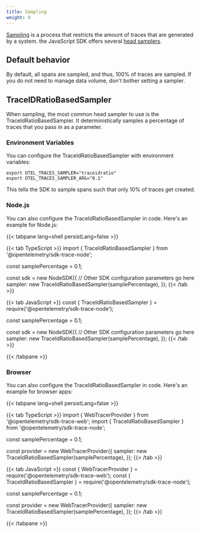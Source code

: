 ```yaml
---
title: Sampling
weight: 9
---
```


[Sampling](/docs/concepts/sampling/) is a process that restricts the amount of
traces that are generated by a system. the JavaScript SDK offers several
[head samplers](/docs/concepts/sampling#head-sampling).

## Default behavior

By default, all spans are sampled, and thus, 100% of traces are sampled. If you
do not need to manage data volume, don't bother setting a sampler.

## TraceIDRatioBasedSampler

When sampling, the most common head sampler to use is the
TraceIdRatioBasedSampler. It deterministically samples a percentage of traces
that you pass in as a parameter.

### Environment Variables

You can configure the TraceIdRatioBasedSampler with environment variables:

```shell
export OTEL_TRACES_SAMPLER="traceidratio"
export OTEL_TRACES_SAMPLER_ARG="0.1"
```

This tells the SDK to sample spans such that only 10% of traces get created.

### Node.js

You can also configure the TraceIdRatioBasedSampler in code. Here's an example
for Node.js:

<!-- prettier-ignore-start -->
{{< tabpane lang=shell persistLang=false >}}

{{< tab TypeScript >}}
import { TraceIdRatioBasedSampler } from '@opentelemetry/sdk-trace-node';

const samplePercentage = 0.1;

const sdk = new NodeSDK({
  // Other SDK configuration parameters go here
  sampler: new TraceIdRatioBasedSampler(samplePercentage),
});
{{< /tab >}}

{{< tab JavaScript >}}
const { TraceIdRatioBasedSampler } = require('@opentelemetry/sdk-trace-node');

const samplePercentage = 0.1;

const sdk = new NodeSDK({
  // Other SDK configuration parameters go here
  sampler: new TraceIdRatioBasedSampler(samplePercentage),
});
{{< /tab >}}

{{< /tabpane >}}
<!-- prettier-ignore-end -->

### Browser

You can also configure the TraceIdRatioBasedSampler in code. Here's an example
for browser apps:

<!-- prettier-ignore-start -->
{{< tabpane lang=shell persistLang=false >}}

{{< tab TypeScript >}}
import { WebTracerProvider } from '@opentelemetry/sdk-trace-web';
import { TraceIdRatioBasedSampler } from '@opentelemetry/sdk-trace-node';

const samplePercentage = 0.1;

const provider = new WebTracerProvider({
    sampler: new TraceIdRatioBasedSampler(samplePercentage),
});
{{< /tab >}}

{{< tab JavaScript >}}
const { WebTracerProvider } = require('@opentelemetry/sdk-trace-web');
const { TraceIdRatioBasedSampler } = require('@opentelemetry/sdk-trace-node');

const samplePercentage = 0.1;

const provider = new WebTracerProvider({
    sampler: new TraceIdRatioBasedSampler(samplePercentage),
});
{{< /tab >}}

{{< /tabpane >}}
<!-- prettier-ignore-end -->
